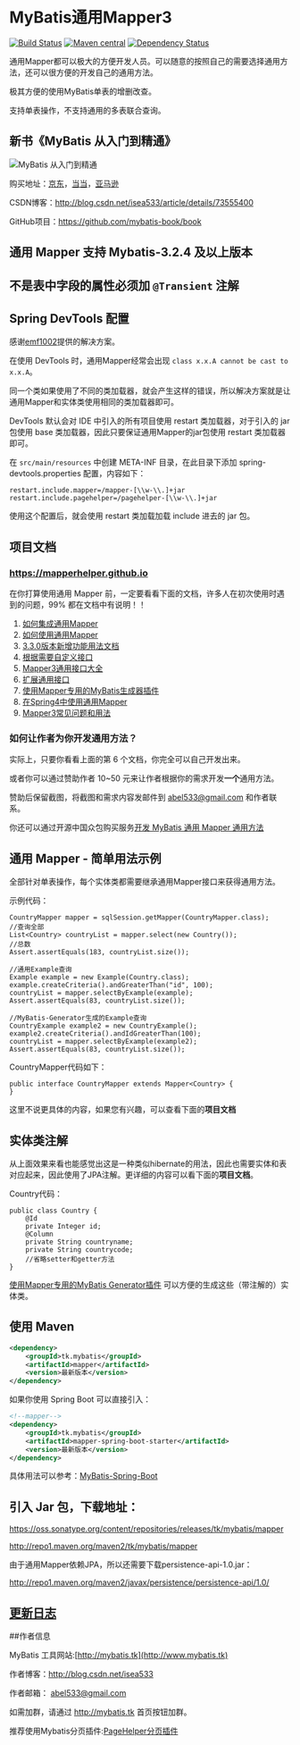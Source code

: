 # MyBatis通用Mapper3 

[![Build Status](https://travis-ci.org/abel533/Mapper.svg?branch=master)](https://travis-ci.org/abel533/Mapper)
[![Maven central](https://maven-badges.herokuapp.com/maven-central/tk.mybatis/mapper/badge.svg)](https://maven-badges.herokuapp.com/maven-central/tk.mybatis/mapper)
[![Dependency Status](https://www.versioneye.com/user/projects/593212c722f278006540a1d1/badge.svg?style=flat)](https://www.versioneye.com/user/projects/593212c722f278006540a1d1)

通用Mapper都可以极大的方便开发人员。可以随意的按照自己的需要选择通用方法，还可以很方便的开发自己的通用方法。

极其方便的使用MyBatis单表的增删改查。

支持单表操作，不支持通用的多表联合查询。

## 新书《MyBatis 从入门到精通》

![MyBatis 从入门到精通](https://github.com/mybatis-book/book/raw/master/book.png)

购买地址：[京东](https://item.jd.com/12103309.html)，[当当](http://product.dangdang.com/25098208.html)，[亚马逊](https://www.amazon.cn/MyBatis从入门到精通-刘增辉/dp/B072RC11DM/ref=sr_1_18?ie=UTF8&qid=1498007125&sr=8-18&keywords=mybatis)

CSDN博客：http://blog.csdn.net/isea533/article/details/73555400

GitHub项目：https://github.com/mybatis-book/book

## 通用 Mapper 支持 Mybatis-3.2.4 及以上版本
## 不是表中字段的属性必须加 `@Transient` 注解

## Spring DevTools 配置
感谢[emf1002](https://github.com/emf1002)提供的解决方案。

在使用 DevTools 时，通用Mapper经常会出现 `class x.x.A cannot be cast to x.x.A`。

同一个类如果使用了不同的类加载器，就会产生这样的错误，所以解决方案就是让通用Mapper和实体类使用相同的类加载器即可。

DevTools 默认会对 IDE 中引入的所有项目使用 restart 类加载器，对于引入的 jar 包使用 base 类加载器，因此只要保证通用Mapper的jar包使用 restart
类加载器即可。

在 `src/main/resources` 中创建 META-INF 目录，在此目录下添加 spring-devtools.properties 配置，内容如下：
```properties
restart.include.mapper=/mapper-[\\w-\\.]+jar
restart.include.pagehelper=/pagehelper-[\\w-\\.]+jar
```
使用这个配置后，就会使用 restart 类加载加载 include 进去的 jar 包。

## 项目文档

### https://mapperhelper.github.io

在你打算使用通用 Mapper 前，一定要看看下面的文档，许多人在初次使用时遇到的问题，99% 都在文档中有说明！！

1. [如何集成通用Mapper](http://git.oschina.net/free/Mapper/blob/master/wiki/mapper3/2.Integration.md)
2. [如何使用通用Mapper](http://git.oschina.net/free/Mapper/blob/master/wiki/mapper3/3.Use.md)
2. [3.3.0版本新增功能用法文档](http://git.oschina.net/free/Mapper/blob/master/wiki/mapper3/3.2.Use330.md)
3. [根据需要自定义接口](http://git.oschina.net/free/Mapper/blob/master/wiki/mapper3/4.Professional.md)
4. [Mapper3通用接口大全](http://git.oschina.net/free/Mapper/blob/master/wiki/mapper3/5.Mappers.md)
5. [扩展通用接口](http://git.oschina.net/free/Mapper/blob/master/wiki/mapper3/6.MyMapper.md)
6. [使用Mapper专用的MyBatis生成器插件](http://git.oschina.net/free/Mapper/blob/master/wiki/mapper3/7.UseMBG.md)
7. [在Spring4中使用通用Mapper](http://git.oschina.net/free/Mapper2/blob/master/wiki/mapper/4.Spring4.md)
8. [Mapper3常见问题和用法](http://git.oschina.net/free/Mapper/blob/master/wiki/mapper3/9.QA.md)

### 如何让作者为你开发通用方法？

实际上，只要你看看上面的第 6 个文档，你完全可以自己开发出来。

或者你可以通过赞助作者 10~50 元来让作者根据你的需求开发**一个**通用方法。

赞助后保留截图，将截图和需求内容发邮件到 abel533@gmail.com 和作者联系。

你还可以通过开源中国众包购买服务[开发 MyBatis 通用 Mapper 通用方法](https://zb.oschina.net/market/opus/92cda9e3bc85365f)

## 通用 Mapper - 简单用法示例

全部针对单表操作，每个实体类都需要继承通用Mapper接口来获得通用方法。

示例代码：

    CountryMapper mapper = sqlSession.getMapper(CountryMapper.class);
    //查询全部
    List<Country> countryList = mapper.select(new Country());
    //总数
    Assert.assertEquals(183, countryList.size());

    //通用Example查询
    Example example = new Example(Country.class);
    example.createCriteria().andGreaterThan("id", 100);
    countryList = mapper.selectByExample(example);
    Assert.assertEquals(83, countryList.size());

    //MyBatis-Generator生成的Example查询
    CountryExample example2 = new CountryExample();
    example2.createCriteria().andIdGreaterThan(100);
    countryList = mapper.selectByExample(example2);
    Assert.assertEquals(83, countryList.size());

CountryMapper代码如下：

    public interface CountryMapper extends Mapper<Country> {
    }

这里不说更具体的内容，如果您有兴趣，可以查看下面的<b>项目文档</b>

## 实体类注解

从上面效果来看也能感觉出这是一种类似hibernate的用法，因此也需要实体和表对应起来，因此使用了JPA注解。更详细的内容可以看下面的<b>项目文档</b>。

Country代码：

    public class Country {
        @Id
        private Integer id;
        @Column
        private String countryname;
        private String countrycode;
        //省略setter和getter方法
    }
    
[使用Mapper专用的MyBatis Generator插件](http://git.oschina.net/free/Mapper/blob/master/wiki/mapper3/7.UseMBG.md) 可以方便的生成这些（带注解的）实体类。

## 使用 Maven
```xml
<dependency>
    <groupId>tk.mybatis</groupId>
    <artifactId>mapper</artifactId>
    <version>最新版本</version>
</dependency>
```
如果你使用 Spring Boot 可以直接引入：
```xml
<!--mapper-->
<dependency>
    <groupId>tk.mybatis</groupId>
    <artifactId>mapper-spring-boot-starter</artifactId>
    <version>最新版本</version>
</dependency>
```
具体用法可以参考：[MyBatis-Spring-Boot](https://github.com/abel533/MyBatis-Spring-Boot) 

## 引入 Jar 包，下载地址：

https://oss.sonatype.org/content/repositories/releases/tk/mybatis/mapper

http://repo1.maven.org/maven2/tk/mybatis/mapper

由于通用Mapper依赖JPA，所以还需要下载persistence-api-1.0.jar：

http://repo1.maven.org/maven2/javax/persistence/persistence-api/1.0/

## [更新日志](http://git.oschina.net/free/Mapper/blob/master/wiki/Changelog.md)

##作者信息

MyBatis 工具网站:[http://mybatis.tk](http://www.mybatis.tk)

作者博客：http://blog.csdn.net/isea533

作者邮箱： abel533@gmail.com

如需加群，请通过 http://mybatis.tk 首页按钮加群。

推荐使用Mybatis分页插件:[PageHelper分页插件](https://github.com/pagehelper/Mybatis-PageHelper)